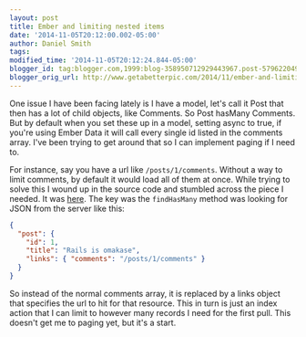 ```yaml
---
layout: post
title: Ember and limiting nested items
date: '2014-11-05T20:12:00.002-05:00'
author: Daniel Smith
tags: 
modified_time: '2014-11-05T20:12:24.844-05:00'
blogger_id: tag:blogger.com,1999:blog-358950712929443967.post-5796220492642714514
blogger_orig_url: http://www.getabetterpic.com/2014/11/ember-and-limiting-nested-items.html
---
```


One issue I have been facing lately is I have a model, let's call it Post
that then has a lot of child objects, like Comments. So Post hasMany Comments. 
But by default when you set these up in a model, setting async to true, if you're
using Ember Data it will call every single id listed in the comments array.
I've been trying to get around that so I can implement paging if I need to.    

For instance, say you have a url like `/posts/1/comments`. Without a way to limit
comments, by default it would load all of them at once. While trying to solve
this I wound up in the source code and stumbled across the piece I needed. 
It was [here](http://emberjs.com/api/data/classes/DS.ActiveModelAdapter.html#method_findHasMany). 
The key was the `findHasMany` method was looking for JSON from the server like this:



```json
{
  "post": {
    "id": 1,
    "title": "Rails is omakase",
    "links": { "comments": "/posts/1/comments" }
  }
}
```



So instead of the normal comments array, it is replaced by a links object that
specifies the url to hit for that resource. This in turn is just an index action
that I can limit to however many records I need for the first pull. This doesn't get me to paging yet, but it's a start.